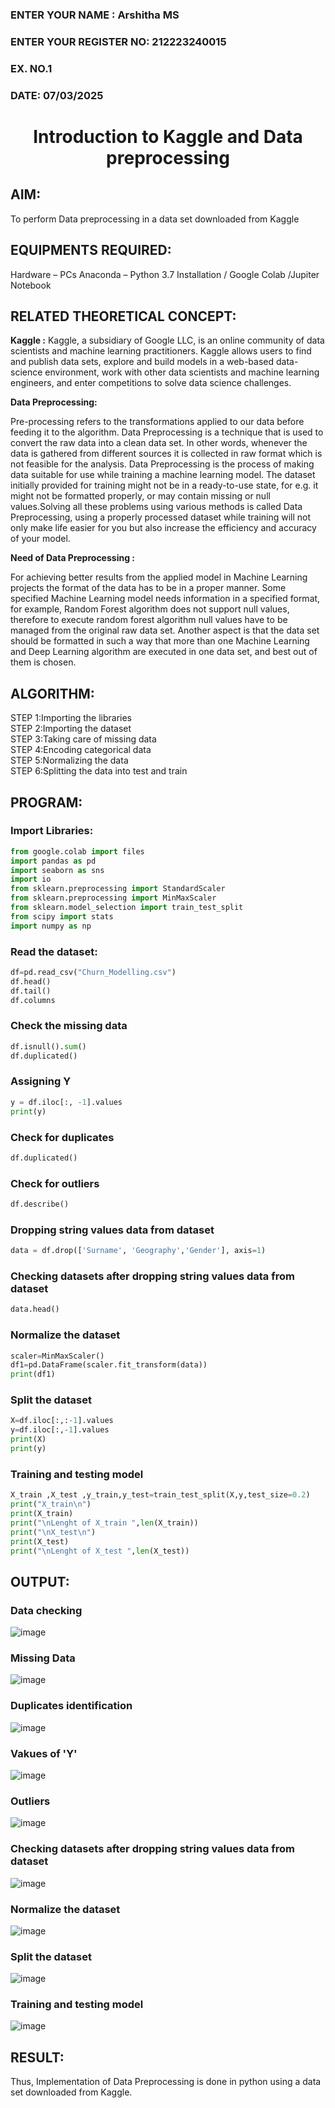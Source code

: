 <H3>ENTER YOUR NAME : Arshitha MS</H3>
<H3>ENTER YOUR REGISTER NO: 212223240015</H3>
<H3>EX. NO.1</H3>
<H3>DATE: 07/03/2025</H3>
<H1 ALIGN =CENTER> Introduction to Kaggle and Data preprocessing</H1>

## AIM:

To perform Data preprocessing in a data set downloaded from Kaggle

## EQUIPMENTS REQUIRED:
Hardware – PCs
Anaconda – Python 3.7 Installation / Google Colab /Jupiter Notebook

## RELATED THEORETICAL CONCEPT:

**Kaggle :**
Kaggle, a subsidiary of Google LLC, is an online community of data scientists and machine learning practitioners. Kaggle allows users to find and publish data sets, explore and build models in a web-based data-science environment, work with other data scientists and machine learning engineers, and enter competitions to solve data science challenges.

**Data Preprocessing:**

Pre-processing refers to the transformations applied to our data before feeding it to the algorithm. Data Preprocessing is a technique that is used to convert the raw data into a clean data set. In other words, whenever the data is gathered from different sources it is collected in raw format which is not feasible for the analysis.
Data Preprocessing is the process of making data suitable for use while training a machine learning model. The dataset initially provided for training might not be in a ready-to-use state, for e.g. it might not be formatted properly, or may contain missing or null values.Solving all these problems using various methods is called Data Preprocessing, using a properly processed dataset while training will not only make life easier for you but also increase the efficiency and accuracy of your model.

**Need of Data Preprocessing :**

For achieving better results from the applied model in Machine Learning projects the format of the data has to be in a proper manner. Some specified Machine Learning model needs information in a specified format, for example, Random Forest algorithm does not support null values, therefore to execute random forest algorithm null values have to be managed from the original raw data set.
Another aspect is that the data set should be formatted in such a way that more than one Machine Learning and Deep Learning algorithm are executed in one data set, and best out of them is chosen.


## ALGORITHM:
STEP 1:Importing the libraries<BR>
STEP 2:Importing the dataset<BR>
STEP 3:Taking care of missing data<BR>
STEP 4:Encoding categorical data<BR>
STEP 5:Normalizing the data<BR>
STEP 6:Splitting the data into test and train<BR>

##  PROGRAM:
### Import Libraries:
```py
from google.colab import files
import pandas as pd
import seaborn as sns
import io
from sklearn.preprocessing import StandardScaler
from sklearn.preprocessing import MinMaxScaler
from sklearn.model_selection import train_test_split
from scipy import stats
import numpy as np
```
### Read the dataset:
```py
df=pd.read_csv("Churn_Modelling.csv")
df.head()
df.tail()
df.columns
```
### Check the missing data
```py
df.isnull().sum()
df.duplicated()
```
### Assigning Y
```py
y = df.iloc[:, -1].values
print(y)
```
### Check for duplicates
```py
df.duplicated()
```
### Check for outliers
```py
df.describe()
```
### Dropping string values data from dataset
```py
data = df.drop(['Surname', 'Geography','Gender'], axis=1)
```
### Checking datasets after dropping string values data from dataset
```py
data.head()
```
### Normalize the dataset
```py
scaler=MinMaxScaler()
df1=pd.DataFrame(scaler.fit_transform(data))
print(df1)
```
### Split the dataset
```py
X=df.iloc[:,:-1].values
y=df.iloc[:,-1].values
print(X)
print(y)
```
### Training and testing model
```py
X_train ,X_test ,y_train,y_test=train_test_split(X,y,test_size=0.2)
print("X_train\n")
print(X_train)
print("\nLenght of X_train ",len(X_train))
print("\nX_test\n")
print(X_test)
print("\nLenght of X_test ",len(X_test))
```

## OUTPUT:
### Data checking

![image](https://github.com/user-attachments/assets/90c232b8-fce8-444b-9aab-7d8e96caa2cf)


### Missing Data 

![image](https://github.com/user-attachments/assets/db0bfcf1-87c6-46f6-b966-a9eb81df055e)


### Duplicates identification

![image](https://github.com/user-attachments/assets/4fee6095-5299-4333-9e0a-09c29d1da55c)


### Vakues of 'Y'

![image](https://github.com/user-attachments/assets/6a580db6-6225-4abb-a35b-a01e91e56d06)

### Outliers

![image](https://github.com/user-attachments/assets/591455ff-c359-45c2-875b-a6c71b460903)


### Checking datasets after dropping string values data from dataset

![image](https://github.com/user-attachments/assets/e5fbdb47-9f27-47f6-b614-3ddbc5f014a9)


### Normalize the dataset

![image](https://github.com/user-attachments/assets/6794a3eb-ca45-4ef9-8aa4-770d4a696a7a)


### Split the dataset

![image](https://github.com/user-attachments/assets/8016c148-8ec2-4234-abb9-19c6ebfb03bf)


### Training and testing model

![image](https://github.com/user-attachments/assets/e13b0f42-1109-478d-a20e-74cf77107d5f)




## RESULT:
Thus, Implementation of Data Preprocessing is done in python  using a data set downloaded from Kaggle.


